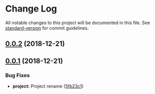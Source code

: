 # Change Log

All notable changes to this project will be documented in this file. See [standard-version](https://github.com/conventional-changelog/standard-version) for commit guidelines.

<a name="0.0.2"></a>
## [0.0.2](https://github.com/joanllenas/ts.data.jsondecode/compare/v0.0.1...v0.0.2) (2018-12-21)



<a name="0.0.1"></a>
## [0.0.1](https://github.com/joanllenas/ts.data.jsondecode/compare/v1.0.0...v0.0.1) (2018-12-21)


### Bug Fixes

* **project:** Project rename ([5fb23c1](https://github.com/joanllenas/ts.data.jsondecode/commit/5fb23c1))
